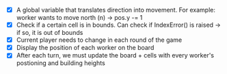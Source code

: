 - [x] A global variable that translates direction into movement. For example: worker wants to move north (n) -> pos.y -= 1
- [x] Check if a certain cell is in bounds. Can check if IndexError() is raised -> if so, it is out of bounds
- [x] Current player needs to change in each round of the game
- [x] Display the position of each worker on the board
- [x] After each turn, we must update the board + cells with every worker's postioning and building heights